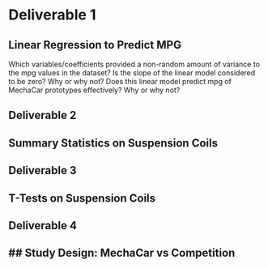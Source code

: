 
# Deliverable 1
## Linear Regression to Predict MPG
Which variables/coefficients provided a non-random amount of variance to the mpg values in the dataset?
Is the slope of the linear model considered to be zero? Why or why not?
Does this linear model predict mpg of MechaCar prototypes effectively? Why or why not?

## Deliverable 2
## Summary Statistics on Suspension Coils

## Deliverable 3
## T-Tests on Suspension Coils

## Deliverable 4
## ## Study Design: MechaCar vs Competition
